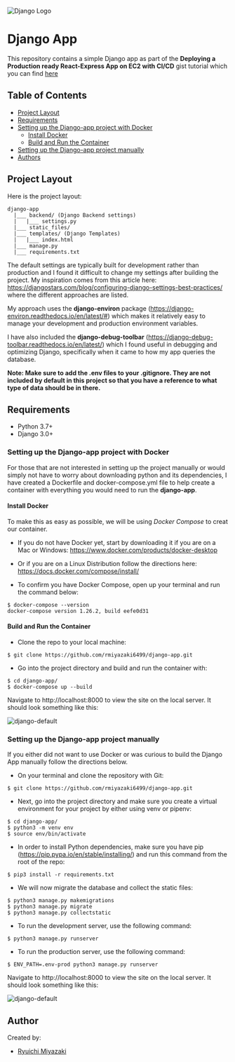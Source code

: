 ![Django Logo](https://www.djangoproject.com/m/img/logos/django-logo-positive.png)

# Django App

This repository contains a simple Django app as part of the **Deploying a Production ready React-Express App on EC2 with CI/CD** gist tutorial which you can find [here](https://gist.github.com/rmiyazaki6499/92a7dc283e160333defbae97447c5a83)

## Table of Contents

- [Project Layout](#project-layout)
- [Requirements](#requirements)
- [Setting up the Django-app project with Docker](#setting-up-the-django-app-project-with-docker)
  - [Install Docker](#install-docker)
  - [Build and Run the Container](#build-and-run-the-container)
- [Setting up the Django-app project manually](#setting-up-the-django-app-project-manually)
- [Authors](#authors)

## Project Layout

Here is the project layout:

```
django-app
  |___ backend/ (Django Backend settings)
  |   |___ settings.py
  |___ static_files/
  |___ templates/ (Django Templates)
  |   |___ index.html
  |___ manage.py
  |___ requirements.txt

```

The default settings are typically built for development rather than production and I found it difficult to change my settings after building the project. My inspiration comes from this article here: https://djangostars.com/blog/configuring-django-settings-best-practices/ where the different approaches are listed. 

My approach uses the **django-environ** package (https://django-environ.readthedocs.io/en/latest/#) which makes it relatively easy to manage your development and production environment variables.

I have also included the **django-debug-toolbar** (https://django-debug-toolbar.readthedocs.io/en/latest/) which I found useful in debugging and optimizing Django, specifically when it came to how my app queries the database.

**Note: Make sure to add the .env files to your .gitignore. They are not included by default in this project so that you have a reference to what type of data should be in there.**

## Requirements

- Python 3.7+
- Django 3.0+

### Setting up the Django-app project with Docker

For those that are not interested in setting up the project manually or would simply not have to worry about downloading python and its dependencies, I have created a Dockerfile and docker-compose.yml file to help create a container with everything you would need to run the **django-app**.

#### Install Docker

To make this as easy as possible, we will be using *Docker Compose* to creat our container.

- If you do not have Docker yet, start by downloading it if you are on a Mac or Windows:
https://www.docker.com/products/docker-desktop

- Or if you are on a Linux Distribution follow the directions here:
https://docs.docker.com/compose/install/

- To confirm you have Docker Compose, open up your terminal and run the command below:

```
$ docker-compose --version
docker-compose version 1.26.2, build eefe0d31
```

#### Build and Run the Container

- Clone the repo to your local machine:

```
$ git clone https://github.com/rmiyazaki6499/django-app.git
```

- Go into the project directory and build and run the container with:

```
$ cd django-app/
$ docker-compose up --build
```

Navigate to http://localhost:8000 to view the site on the local server.
It should look something like this:

![django-default](https://user-images.githubusercontent.com/41876764/87993902-8d27df00-caa0-11ea-8f66-990932b37ca3.png)


### Setting up the Django-app project manually

If you either did not want to use Docker or was curious to build the Django App manually follow the directions below.

- On your terminal and clone the repository with Git:

```
$ git clone https://github.com/rmiyazaki6499/django-app.git
```

- Next, go into the project directory and make sure you create a virtual environment for your project by either using venv or pipenv:
```
$ cd django-app/
$ python3 -m venv env
$ source env/bin/activate
```

- In order to install Python dependencies, make sure you have pip (https://pip.pypa.io/en/stable/installing/)
and run this command from the root of the repo:

```
$ pip3 install -r requirements.txt
```

- We will now migrate the database and collect the static files:
```
$ python3 manage.py makemigrations
$ python3 manage.py migrate
$ python3 manage.py collectstatic
```

- To run the development server, use the following command:

```
$ python3 manage.py runserver
```

- To run the production server, use the following command:

```
$ ENV_PATH=.env-prod python3 manage.py runserver
```

Navigate to http://localhost:8000 to view the site on the local server.
It should look something like this:

![django-default](https://user-images.githubusercontent.com/41876764/87993902-8d27df00-caa0-11ea-8f66-990932b37ca3.png)


## Author

Created by:

- [Ryuichi Miyazaki](https://github.com/rmiyazaki6499)
